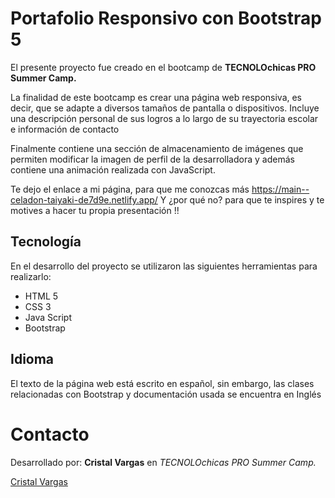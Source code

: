 # Portafolio Responsivo con Bootstrap 5

El presente proyecto fue creado en el bootcamp de **TECNOLOchicas PRO Summer Camp.**

La finalidad de este bootcamp es crear una página web responsiva, es decir, que se adapte a diversos tamaños de pantalla o dispositivos. Incluye una descripción personal de sus logros a lo largo de su trayectoria escolar e información de contacto

Finalmente contiene una sección de almacenamiento de imágenes que permiten modificar la imagen de perfil de la desarrolladora y además contiene una animación realizada con JavaScript.

Te dejo el enlace a mi página, para que me conozcas más      https://main--celadon-taiyaki-de7d9e.netlify.app/
Y ¿por qué no? para que te inspires y te motives a hacer tu propia presentación !!

## Tecnología
En el desarrollo del proyecto se utilizaron las siguientes herramientas para realizarlo: 

+ HTML 5
+ CSS 3
+ Java Script
+ Bootstrap

## Idioma
El texto de la página web está escrito en español, sin embargo, las clases relacionadas con Bootstrap y documentación usada se encuentra en Inglés

# Contacto

Desarrollado por: **Cristal Vargas** en *TECNOLOchicas PRO Summer Camp.*

[Cristal Vargas](https://www.linkedin.com/in/cristal-de-la-cruz-vargas-pérez-98506527a/)
